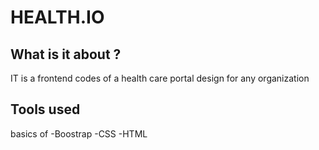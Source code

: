 # HEALTH.IO

## What is it about ?
 IT is a frontend codes of a health care portal design for any organization
## Tools used 
basics of 
-Boostrap 
-CSS
-HTML
